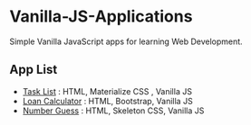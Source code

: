 # Vanilla-JS-Applications

Simple Vanilla JavaScript apps for learning Web Development.

## App List

- [Task List](TaskList) : HTML, Materialize CSS , Vanilla JS
- [Loan Calculator](Loan%20Calculator) : HTML, Bootstrap, Vanilla JS
- [Number Guess](Number%20Guess) : HTML, Skeleton CSS, Vanilla JS
